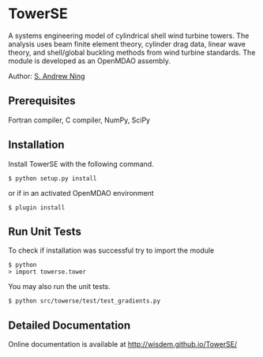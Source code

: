 # TowerSE

A systems engineering model of cylindrical shell wind turbine towers.  The analysis uses beam finite element theory, cylinder drag data, linear wave theory, and shell/global buckling methods from wind turbine standards.  The module is developed as an OpenMDAO assembly.

Author: [S. Andrew Ning](mailto:andrew.ning@nrel.gov)

## Prerequisites

Fortran compiler, C compiler, NumPy, SciPy

## Installation

Install TowerSE with the following command.

    $ python setup.py install

or if in an activated OpenMDAO environment

    $ plugin install


## Run Unit Tests

To check if installation was successful try to import the module

    $ python
    > import towerse.tower

You may also run the unit tests.

    $ python src/towerse/test/test_gradients.py

## Detailed Documentation

Online documentation is available at <http://wisdem.github.io/TowerSE/>
